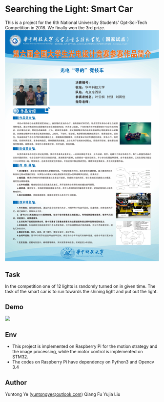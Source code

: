 # Searching the Light: Smart Car

This is a project for the 6th National University Students' Opt-Sci-Tech Competition in 2018. We finally won the 3rd prize.
![](https://github.com/guyii54/Searching-the-Light/blob/main/Representation.jpg)

## Task

In the competition one of 12 lights is randomly turned on in given time. The task of the smart car is to run towards the shining light and put out the light.

## Demo

![](https://github.com/guyii54/Searching-the-Light/blob/main/demo.gif)

## Env

- This project is implemented on Raspberry Pi for the motion strategy  and the image processing, while the motor control is implemented on STM32.
- The codes on Raspberry Pi have dependency on Python3 and Opencv 3.4

## Author

Yuntong Ye (yuntongye@outlook.com)
Qiang Fu
Yujia Liu